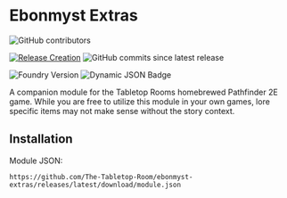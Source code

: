 # Ebonmyst Extras

<!-- ALL-CONTRIBUTORS-BADGE:START - Do not remove or modify this section -->

![GitHub contributors](https://img.shields.io/github/contributors/The-Tabletop-Room/ebonmyst-extras?style=flat)

<!-- ALL-CONTRIBUTORS-BADGE:END -->

<!-- ALL GITHUB BADGES -->

[![Release Creation](https://github.com/The-Tabletop-Room/ebonmyst-extras/actions/workflows/main.yaml/badge.svg)](https://github.com/The-Tabletop-Room/ebonmyst-extras/actions/workflows/main.yaml)
![GitHub commits since latest release](https://img.shields.io/github/commits-since/The-Tabletop-Room/ebonmyst-extras/latest?style=flat)

<!-- ALL GITHUB BADGES:END -->

<!-- ALL FOUNDRYVTT BADGES -->

![Foundry Version](https://img.shields.io/badge/dynamic/json?url=https%3A%2F%2Fgithub.com%2FThe-Tabletop-Room%2Febonmyst-extras%2Fraw%2Fmain%2Fmodule.json&query=%24.compatibility.verified&style=flat&label=Foundry%20Version&color=%2332127a%20)
![Dynamic JSON Badge](https://img.shields.io/badge/dynamic/json?url=https%3A%2F%2Fgithub.com%2FThe-Tabletop-Room%2Febonmyst-extras%2Fraw%2Fmain%2Fmodule.json&query=%24.version&style=flat&label=Manifest%20Version&color=%2332127a%20)

<!-- ALL FOUNDRYVTT BADGES:END -->

A companion module for the Tabletop Rooms homebrewed Pathfinder 2E game. While you are free to utilize this module in your own games, lore specific items may not make sense without the story context.

## Installation

Module JSON:

```
https://github.com/The-Tabletop-Room/ebonmyst-extras/releases/latest/download/module.json
```
